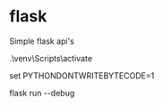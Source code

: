 # flask
Simple flask api's

.\venv\Scripts\activate

set PYTHONDONTWRITEBYTECODE=1

flask run --debug




